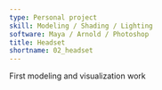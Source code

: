 ```yaml
---
type: Personal project
skill: Modeling / Shading / Lighting
software: Maya / Arnold / Photoshop
title: Headset
shortname: 02_headset
---
```


First modeling and visualization work